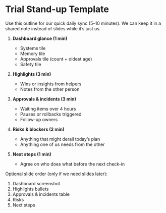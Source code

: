 # Trial Stand-up Template

Use this outline for our quick daily sync (5–10 minutes). We can keep it in a shared note instead of slides while it’s just us.

1. **Dashboard glance (1 min)**
   - Systems tile
   - Memory tile
   - Approvals tile (count + oldest age)
   - Safety tile

2. **Highlights (3 min)**
   - Wins or insights from helpers
   - Notes from the other person

3. **Approvals & incidents (3 min)**
   - Waiting items over 4 hours
   - Pauses or rollbacks triggered
   - Follow-up owners

4. **Risks & blockers (2 min)**
   - Anything that might derail today’s plan
   - Anything one of us needs from the other

5. **Next steps (1 min)**
   - Agree on who does what before the next check-in

Optional slide order (only if we need slides later):
1. Dashboard screenshot
2. Highlights bullets
3. Approvals & incidents table
4. Risks
5. Next steps
